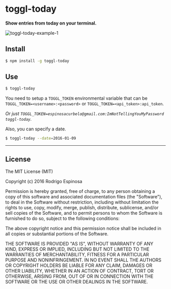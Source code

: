 # toggl-today
**Show entries from today on your terminal.**

![toggl-today-example-1](https://dl.dropboxusercontent.com/u/73676286/GitHub/toggl-today-example-1.png)

## Install

```bash
$ npm install -g toggl-today
```

## Use

```bash
$ toggl-today
```

You need to setup a `TOGGL_TOKEN` environmental variable that can be
`TOGGL_TOKEN=<username>:<password>` or `TOGGL_TOKEN=<api_token>:api_token`.

_Or just `TOGGL_TOKEN=espinosacurbelo@gmail.com:ImNotTellingYouMyPassword toggl-today`._

Also, you can specify a date.

```bash
$ toggl-today --date=2016-01-09
```

----------

## License

The MIT License (MIT)

Copyright (c) 2016 Rodrigo Espinosa

Permission is hereby granted, free of charge, to any person obtaining a copy
of this software and associated documentation files (the "Software"), to deal
in the Software without restriction, including without limitation the rights
to use, copy, modify, merge, publish, distribute, sublicense, and/or sell
copies of the Software, and to permit persons to whom the Software is
furnished to do so, subject to the following conditions:

The above copyright notice and this permission notice shall be included in all
copies or substantial portions of the Software.

THE SOFTWARE IS PROVIDED "AS IS", WITHOUT WARRANTY OF ANY KIND, EXPRESS OR
IMPLIED, INCLUDING BUT NOT LIMITED TO THE WARRANTIES OF MERCHANTABILITY,
FITNESS FOR A PARTICULAR PURPOSE AND NONINFRINGEMENT. IN NO EVENT SHALL THE
AUTHORS OR COPYRIGHT HOLDERS BE LIABLE FOR ANY CLAIM, DAMAGES OR OTHER
LIABILITY, WHETHER IN AN ACTION OF CONTRACT, TORT OR OTHERWISE, ARISING FROM,
OUT OF OR IN CONNECTION WITH THE SOFTWARE OR THE USE OR OTHER DEALINGS IN THE
SOFTWARE.
